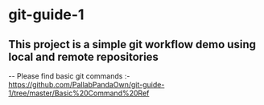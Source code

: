 # git-guide-1
## This project is a simple git workflow demo using local and remote repositories

-- Please find basic git commands :- https://github.com/PallabPandaOwn/git-guide-1/tree/master/Basic%20Command%20Ref

